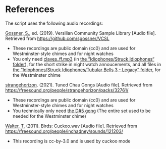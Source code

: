 References
==========
The script uses the following audio recordings:

[Gossner, <span title=Samuel>S.</span>](https://github.com/sgossner/), ed. (2019).
Versilian Community Sample Library [Audio file].
Retrieved from https://github.com/sgossner/VCSL
- These recordings are public domain (cc0) and are used for Westminster-style chimes
  and for night watches
- You only need
  [claves_ff.mp3](https://github.com/sgossner/VCSL/blob/master/Idiophones/Struck%20Idiophones/Claves/Legacy/claves_ff.wav)
  (in [the “Idiophones/Struck Idiophones“ folder](https://github.com/sgossner/VCSL/tree/master/Idiophones/Struck%20Idiophones/Claves/Legacy)),
  for the short strike in night watch annoucements,
  and all files in
  [the “Idiophones/Struck Idiophones/Tubular Bells 3 - Legacy”
  folder](https://github.com/sgossner/VCSL/tree/master/Idiophones/Struck%20Idiophones/Tubular%20Bells%203%20-%20Legacy),
  for the Westminster chime

[strangehorizon](https://soundcloud.com/sonic_kitchen). (2021).
Tuned Chau Gongs [Audio file].
Retrieved from https://freesound.org/people/strangehorizon/packs/32761/
- These recordings are public domain (cc0) and are used for Westminster-style chimes
  and for night watches
- You technically only need
  [the D#5 gong](https://freesound.org/people/strangehorizon/sounds/582159/)
  (The entire set used to be needed for the Westminster chime)

[Walter, <span title=Thomas>T.</span>](https://freesound.org/people/inchadney/) (2011).
Birds: Cuckoo.wav [Audio file].
Retrieved from https://freesound.org/people/inchadney/sounds/121203/
- This recording is cc-by-3.0 and is used by cuckoo mode

